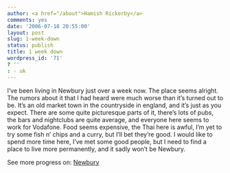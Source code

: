 ```yaml
---
author: <a href="/about">Hamish Rickerby</a>
comments: yes
date: '2006-07-18 20:55:00'
layout: post
slug: 1-week-down
status: publish
title: 1 week down
wordpress_id: '71'
? ''
: - uk
---
```


<div><div><p>I&#8217;ve been living in Newbury just over a week now.  The place seems alright.  The rumors about it that I had heard were much worse than it&#8217;s turned out to be.  It&#8217;s an old market town in the countryside in england, and it&#8217;s just as you expect.  There are some quite picturesque parts of it, there&#8217;s lots of pubs, the bars and nightclubs are quite average, and everyone here seems to work for Vodafone.  Food seems expensive, the Thai here is awful, I&#8217;m yet to try some fish n&#8217; chips and a curry, but I&#8217;ll bet they&#8217;re good.  I would like to spend more time here, I&#8217;ve met some good people, but I need to find a place to live more permanently, and it sadly won&#8217;t be Newbury.</p></div><div>See more progress on: <a href="http://www.43places.com/people/progress/rickerbh?on=2858488">Newbury</a></div></div>